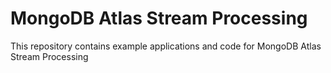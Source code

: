# MongoDB Atlas Stream Processing

This repository contains example applications and code for MongoDB Atlas Stream Processing